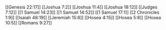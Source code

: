 [[Genesis 22:17]]
[[Joshua 7:2]]
[[Joshua 11:4]]
[[Joshua 18:12]]
[[Judges 7:12]]
[[1 Samuel 14:23]]
[[1 Samuel 14:52]]
[[1 Samuel 17:1]]
[[2 Chronicles 1:9]]
[[Isaiah 48:19]]
[[Jeremiah 15:8]]
[[Hosea 4:15]]
[[Hosea 5:8]]
[[Hosea 10:5]]
[[Romans 9:27]]
